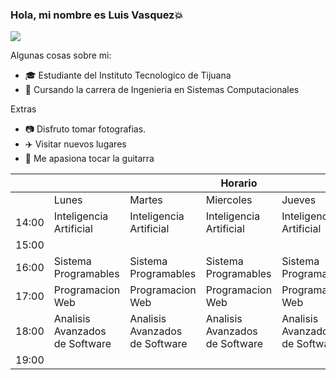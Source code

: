 ### Hola, mi nombre es Luis Vasquez:boom:

![](https://media.discordapp.net/attachments/720096913738694667/814666640229924884/Dark_Blue_Coworking_Simple_Presentation_2.png?width=780&height=585)

Algunas cosas sobre mi:

- :mortar_board: Estudiante del Instituto Tecnologico de Tijuana
- :school_satchel: Cursando la carrera de Ingenieria en Sistemas Computacionales

Extras
- :camera: Disfruto tomar fotografias.
- :airplane: Visitar nuevos lugares
- :guitar: Me apasiona tocar la guitarra





<table class="tg">
<thead>
  <tr>
    <th class="tg-lboi"></th>
    <th class="tg-0pky"></th>
    <th class="tg-0pky"></th>
    <th class="tg-0pky">Horario</th>
    <th class="tg-0pky"></th>
    <th class="tg-0pky"></th>
  </tr>
</thead>
<tbody>
  <tr>
    <td class="tg-lboi"></td>
    <td class="tg-0pky">Lunes</td>
    <td class="tg-0pky">Martes</td>
    <td class="tg-0pky">Miercoles</td>
    <td class="tg-0pky">Jueves</td>
    <td class="tg-0pky">Viernes</td>
  </tr>
  <tr>
    <td class="tg-lboi">14:00</td>
    <td class="tg-0pky">Inteligencia Artificial</td>
    <td class="tg-0pky">Inteligencia Artificial</td>
    <td class="tg-0pky">Inteligencia Artificial</td>
    <td class="tg-0pky">Inteligencia Artificial</td>
    <td class="tg-0pky"></td>
  </tr>
  <tr>
    <td class="tg-lboi">15:00</td>
    <td class="tg-0pky"></td>
    <td class="tg-0pky"></td>
    <td class="tg-0pky"></td>
    <td class="tg-0pky"></td>
    <td class="tg-0pky"></td>
  </tr>
  <tr>
    <td class="tg-0pky">16:00</td>
    <td class="tg-0pky">Sistema Programables</td>
    <td class="tg-0pky">Sistema Programables</td>
    <td class="tg-0pky">Sistema Programables</td>
    <td class="tg-0pky">Sistema Programables</td>
    <td class="tg-0pky"></td>
  </tr>
  <tr>
    <td class="tg-0pky">17:00</td>
    <td class="tg-0pky">Programacion Web</td>
    <td class="tg-0pky">Programacion Web</td>
    <td class="tg-0pky">Programacion Web</td>
    <td class="tg-0pky">Programacion Web</td>
    <td class="tg-0pky">Programacion Web</td>
  </tr>
  <tr>
    <td class="tg-0pky">18:00</td>
    <td class="tg-0pky">Analisis Avanzados de Software</td>
    <td class="tg-0pky">Analisis Avanzados de Software</td>
    <td class="tg-0pky">Analisis Avanzados de Software</td>
    <td class="tg-0pky">Analisis Avanzados de Software</td>
    <td class="tg-0pky">Analisis Avanzados de Software</td>
  </tr>
  <tr>
    <td class="tg-0pky">19:00</td>
    <td class="tg-0pky"></td>
    <td class="tg-0pky"></td>
    <td class="tg-0pky"></td>
    <td class="tg-0pky"></td>
    <td class="tg-0pky"></td>
  </tr>
</tbody>
</table>

